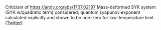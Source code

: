 
Criticism of https://arxiv.org/abs/1707.02197 Mass-deformed SYK system (SYK w/quadratic term) considered; quantum Lyapunov exponent calculated explicitly and shown to be non-zero for low-temperature limit. ([Twitter](https://twitter.com/JoshuahHeath/status/1250077576619610112))

